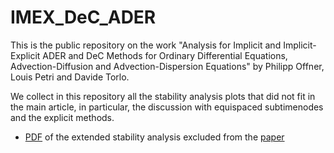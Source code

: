 # IMEX_DeC_ADER
This is the public repository on the work "Analysis for Implicit and Implicit-Explicit ADER and DeC Methods for Ordinary Differential Equations, Advection-Diffusion and Advection-Dispersion Equations" by Philipp Offner, Louis Petri and Davide Torlo.

We collect in this repository all the stability analysis plots that did not fit in the main article, in particular, the discussion with equispaced subtimenodes and the explicit methods.

* [PDF](tex/IMEX_ADER_DeC_stability_analysis.pdf) of the extended stability analysis excluded from the [paper](https://www.arxiv.org)



